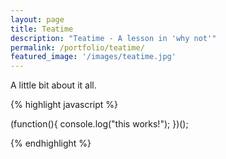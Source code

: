 ```yaml
---
layout: page
title: Teatime
description: "Teatime - A lesson in 'why not'"
permalink: /portfolio/teatime/
featured_image: '/images/teatime.jpg'
---
```


A little bit about it all.

{% highlight javascript %}

(function(){
	console.log("this works!");
})();

{% endhighlight %}
